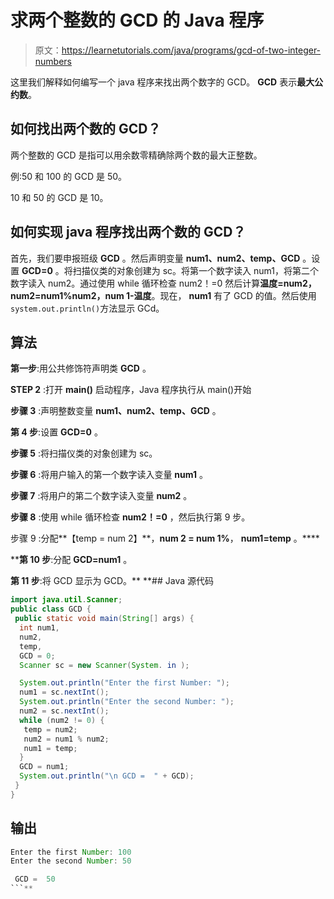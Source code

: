 # 求两个整数的 GCD 的 Java 程序

> 原文：<https://learnetutorials.com/java/programs/gcd-of-two-integer-numbers>

这里我们解释如何编写一个 java 程序来找出两个数字的 GCD。 **GCD** 表示**最大公约数**。

## 如何找出两个数的 GCD？

两个整数的 GCD 是指可以用余数零精确除两个数的最大正整数。

例:50 和 100 的 GCD 是 50。

10 和 50 的 GCD 是 10。

## 如何实现 java 程序找出两个数的 GCD？

首先，我们要申报班级 **GCD** 。然后声明变量 **num1、num2、temp、GCD** 。设置 **GCD=0** 。将扫描仪类的对象创建为 sc。将第一个数字读入 num1，将第二个数字读入 num2。通过使用 while 循环检查 num2！=0 然后计算**温度=num2，num2=num1%num2，num 1-温度**。现在， **num1** 有了 GCD 的值。然后使用`system.out.println()`方法显示 GCd。

## 算法

**第一步**:用公共修饰符声明类 **GCD** 。

**STEP 2** :打开 **main()** 启动程序，Java 程序执行从 main()开始

**步骤 3** :声明整数变量 **num1、num2、temp、GCD** 。

**第 4 步**:设置 **GCD=0** 。

**步骤 5** :将扫描仪类的对象创建为 sc。

**步骤 6** :将用户输入的第一个数字读入变量 **num1** 。

**步骤 7** :将用户的第二个数字读入变量 **num2** 。

**步骤 8** :使用 while 循环检查 **num2！=0** ，然后执行第 9 步。

步骤 9 :分配**【temp = num 2】**，**num 2 = num 1%**， **num1=temp** 。****

 ****第 10 步**:分配 **GCD=num1** 。

**第 11 步**:将 GCD 显示为 GCD。**  **## Java 源代码

```java
import java.util.Scanner;
public class GCD {
 public static void main(String[] args) {
  int num1,
  num2,
  temp,
  GCD = 0;
  Scanner sc = new Scanner(System. in );

  System.out.println("Enter the first Number: ");
  num1 = sc.nextInt();
  System.out.println("Enter the second Number: ");
  num2 = sc.nextInt();
  while (num2 != 0) {
   temp = num2;
   num2 = num1 % num2;
   num1 = temp;
  }
  GCD = num1;
  System.out.println("\n GCD =  " + GCD);
 }
}

```

## 输出

```java
Enter the first Number: 100
Enter the second Number: 50

 GCD =  50 
```**